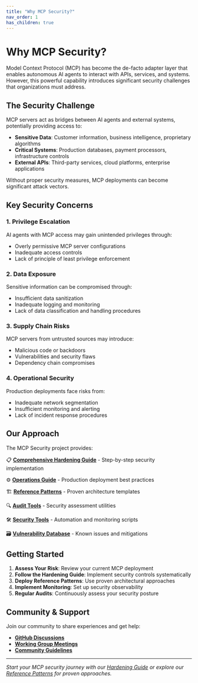 ```yaml
---
title: "Why MCP Security?"
nav_order: 1
has_children: true
---
```


# Why MCP Security?

Model Context Protocol (MCP) has become the de-facto adapter layer that enables autonomous AI agents to interact with APIs, services, and systems. However, this powerful capability introduces significant security challenges that organizations must address.

## The Security Challenge

MCP servers act as bridges between AI agents and external systems, potentially providing access to:
- **Sensitive Data**: Customer information, business intelligence, proprietary algorithms
- **Critical Systems**: Production databases, payment processors, infrastructure controls
- **External APIs**: Third-party services, cloud platforms, enterprise applications

Without proper security measures, MCP deployments can become significant attack vectors.

## Key Security Concerns

### 1. **Privilege Escalation**
AI agents with MCP access may gain unintended privileges through:
- Overly permissive MCP server configurations
- Inadequate access controls
- Lack of principle of least privilege enforcement

### 2. **Data Exposure**
Sensitive information can be compromised through:
- Insufficient data sanitization
- Inadequate logging and monitoring
- Lack of data classification and handling procedures

### 3. **Supply Chain Risks**
MCP servers from untrusted sources may introduce:
- Malicious code or backdoors
- Vulnerabilities and security flaws
- Dependency chain compromises

### 4. **Operational Security**
Production deployments face risks from:
- Inadequate network segmentation
- Insufficient monitoring and alerting
- Lack of incident response procedures

## Our Approach

The MCP Security project provides:

📋 **[Comprehensive Hardening Guide](../hardening/)** - Step-by-step security implementation

⚙️ **[Operations Guide](../operations/)** - Production deployment best practices

🏗️ **[Reference Patterns](../patterns/)** - Proven architecture templates

🔍 **[Audit Tools](../audit/)** - Security assessment utilities

🛠️ **[Security Tools](../tools/)** - Automation and monitoring scripts

🗃️ **[Vulnerability Database](../vulnerability-db/)** - Known issues and mitigations

## Getting Started

1. **Assess Your Risk**: Review your current MCP deployment
2. **Follow the Hardening Guide**: Implement security controls systematically
3. **Deploy Reference Patterns**: Use proven architectural approaches
4. **Implement Monitoring**: Set up security observability
5. **Regular Audits**: Continuously assess your security posture

## Community & Support

Join our community to share experiences and get help:
- **[GitHub Discussions](https://github.com/orgs/ModelContextProtocol-Security/discussions)**
- **[Working Group Meetings](../events/)**
- **[Community Guidelines](../community/)**

---

*Start your MCP security journey with our [Hardening Guide](../hardening/) or explore our [Reference Patterns](../patterns/) for proven approaches.*

